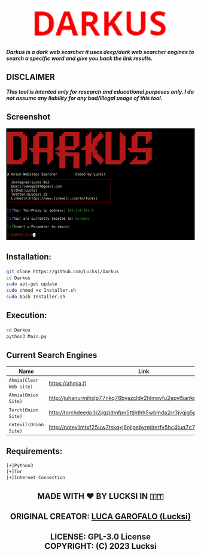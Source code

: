 <p align = "center">
<img src = "Logo/Logo.png"height = "100" width="auto">
</p>

***Darkus is a dark web searcher it uses deep/dark web searcher engines to search a specific word and give you back the link results.***

## DISCLAIMER

***This tool is intented only for research and educational purposes only. I do not assume any liability for any bad/illegal usage of this tool.***


## Screenshot
<img src = "Screenshot/Screenshot.png">


## Installation:
```bash
git clone https://github.com/Lucksi/Darkus
cd Darkus
sudo apt-get update
sudo chmod +x Installer.sh
sudo bash Installer.sh
```

## Execution:
```bash
cd Darkus
python3 Main.py
```

## Current Search Engines

| Name | Link |
| ------------- | ------------- |
| `Ahmia(Clear Web site)`  | https://ahmia.fi |
| `Ahmia(Onion Site)`  | http://juhanurmihxlp77nkq76byazcldy2hlmovfu2epvl5ankdibsot4csyd.onion |
| `Torch(Onion Site)`  | http://torchdeedp3i2jigzjdmfpn5ttjhthh5wbmda2rr3jvqjg5p77c54dqd.onion  | 
| `notevil(Onion Site)`  | http://notevilmtxf25uw7tskqxj6njlpebyrmlrerfv5hc4tuq7c7hilbyiqd.onion  |


## Requirements:
    [+]Python3
    [+]Tor
    [+]Internet Connection


## <p align= center>MADE WITH :heart: BY LUCKSI IN :it:</p>

## <p align = center>  ORIGINAL CREATOR: <a href = "https://github.com/Lucksi">LUCA GAROFALO (Lucksi)</a></p>


## <p align = center>LICENSE: GPL-3.0 License <br>COPYRIGHT: (C) 2023 Lucksi 
